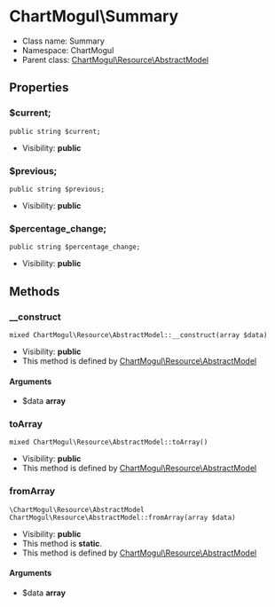 ChartMogul\Summary
===============






* Class name: Summary
* Namespace: ChartMogul
* Parent class: [ChartMogul\Resource\AbstractModel](ChartMogul-Resource-AbstractModel.md)





Properties
----------


### $current;

    public string $current;





* Visibility: **public**


### $previous;

    public string $previous;





* Visibility: **public**


### $percentage_change;

    public string $percentage_change;





* Visibility: **public**


Methods
-------


### __construct

    mixed ChartMogul\Resource\AbstractModel::__construct(array $data)





* Visibility: **public**
* This method is defined by [ChartMogul\Resource\AbstractModel](ChartMogul-Resource-AbstractModel.md)


#### Arguments
* $data **array**



### toArray

    mixed ChartMogul\Resource\AbstractModel::toArray()





* Visibility: **public**
* This method is defined by [ChartMogul\Resource\AbstractModel](ChartMogul-Resource-AbstractModel.md)




### fromArray

    \ChartMogul\Resource\AbstractModel ChartMogul\Resource\AbstractModel::fromArray(array $data)





* Visibility: **public**
* This method is **static**.
* This method is defined by [ChartMogul\Resource\AbstractModel](ChartMogul-Resource-AbstractModel.md)


#### Arguments
* $data **array**


